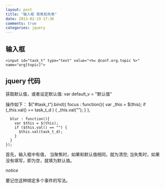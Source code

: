 ```yaml
---
layout: post
title: "输入框 聚焦和失焦"
date: 2013-02-19 17:36
comments: true
categories: jquery
---
```


输入框
---
    <input id="task_t" type="text" value="<%= @conf.org.topic %>" name="org[topic]">

jquery  代码
----------

获取默认值，或者设定默认值:
    var default_v = "默认值"

操作如下：
    $("#task_t").bind({
      focus : function(){
        var _this = $(this);
        if (_this.val() == task_t_d ) {
          _this.val("");
        } 
      }, 

      blur : function(){
        var $this = $(this);
        if ($this.val() == "") {
          $this.val(task_t_d);
        }
      }
    });
首先，输入框中有值， 当聚焦时，如果和默认值相同，就为清空;
当失焦时，如果没有填写，即为空，就填为默认值。

*notice*

要记住这种绑定多个事件的写法。

